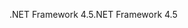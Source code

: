 <span data-ttu-id="1e043-101">.NET Framework 4.5</span><span class="sxs-lookup"><span data-stu-id="1e043-101">.NET Framework 4.5</span></span>